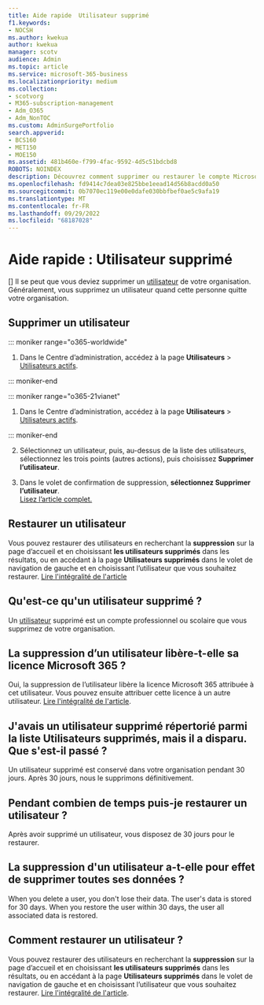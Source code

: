 ```yaml
---
title: Aide rapide  Utilisateur supprimé
f1.keywords:
- NOCSH
ms.author: kwekua
author: kwekua
manager: scotv
audience: Admin
ms.topic: article
ms.service: microsoft-365-business
ms.localizationpriority: medium
ms.collection:
- scotvorg
- M365-subscription-management
- Adm_O365
- Adm_NonTOC
ms.custom: AdminSurgePortfolio
search.appverid:
- BCS160
- MET150
- MOE150
ms.assetid: 481b460e-f799-4fac-9592-4d5c51bdcbd8
ROBOTS: NOINDEX
description: Découvrez comment supprimer ou restaurer le compte Microsoft 365 d’un utilisateur.
ms.openlocfilehash: fd9414c7dea03e825bbe1eead14d56b8acdd0a50
ms.sourcegitcommit: 0b7070ec119e00e0dafe030bbfbef0ae5c9afa19
ms.translationtype: MT
ms.contentlocale: fr-FR
ms.lasthandoff: 09/29/2022
ms.locfileid: "68187028"
---
```

# <a name="quick-help-deleted-user"></a>Aide rapide : Utilisateur supprimé

[] Il se peut que vous deviez supprimer un [utilisateur](../add-users/add-users.md) de votre organisation. Généralement, vous supprimez un utilisateur quand cette personne quitte votre organisation. 
  
## <a name="delete-a-user"></a>Supprimer un utilisateur
  
::: moniker range="o365-worldwide"

1. Dans le Centre d’administration, accédez à la page **Utilisateurs** \> <a href="https://go.microsoft.com/fwlink/p/?linkid=834822" target="_blank">Utilisateurs actifs</a>.

::: moniker-end

::: moniker range="o365-21vianet"

 1. Dans le Centre d’administration, accédez à la page **Utilisateurs** \> <a href="https://go.microsoft.com/fwlink/p/?linkid=850628" target="_blank">Utilisateurs actifs</a>.

::: moniker-end

2. Sélectionnez un utilisateur, puis, au-dessus de la liste des utilisateurs, sélectionnez les trois points (autres actions), puis choisissez **Supprimer l’utilisateur**.
  
3. Dans le volet de confirmation de suppression, **sélectionnez Supprimer l’utilisateur**. <br/>[Lisez l’article complet.](../add-users/delete-a-user.md)

  
## <a name="restore-a-user"></a>Restaurer un utilisateur

Vous pouvez restaurer des utilisateurs en recherchant la **suppression** sur la page d’accueil et en choisissant **les utilisateurs supprimés** dans les résultats, ou en accédant à la page **Utilisateurs supprimés** dans le volet de navigation de gauche et en choisissant l’utilisateur que vous souhaitez restaurer. [Lire l'intégralité de l'article](../add-users/delete-a-user.md)
  
## <a name="what-are-deleted-users"></a>Qu'est-ce qu'un utilisateur supprimé ?

Un [utilisateur](../add-users/add-users.md) supprimé est un compte professionnel ou scolaire que vous supprimez de votre organisation. 
  
## <a name="does-deleting-a-user-free-up-their-microsoft-365-license"></a>La suppression d’un utilisateur libère-t-elle sa licence Microsoft 365 ?

Oui, la suppression de l’utilisateur libère la licence Microsoft 365 attribuée à cet utilisateur. Vous pouvez ensuite attribuer cette licence à un autre utilisateur. [Lire l'intégralité de l'article](../../commerce/licenses/buy-licenses.md).
  
## <a name="i-had-a-deleted-user-listed-in-deleted-users-and-then-it-disappeared-what-happened"></a>J'avais un utilisateur supprimé répertorié parmi la liste Utilisateurs supprimés, mais il a disparu. Que s'est-il passé ?

Un utilisateur supprimé est conservé dans votre organisation pendant 30 jours. Après 30 jours, nous le supprimons définitivement.
  
## <a name="how-long-do-i-have-if-i-want-to-restore-a-user"></a>Pendant combien de temps puis-je restaurer un utilisateur ?

Après avoir supprimé un utilisateur, vous disposez de 30 jours pour le restaurer.
  
## <a name="do-i-lose-all-the-users-data-when-i-delete-them"></a>La suppression d'un utilisateur a-t-elle pour effet de supprimer toutes ses données ?

When you delete a user, you don't lose their data. The user's data is stored for 30 days. When you restore the user within 30 days, the user all associated data is restored.
  
## <a name="how-do-i-restore-a-user"></a>Comment restaurer un utilisateur ?

Vous pouvez restaurer des utilisateurs en recherchant la **suppression** sur la page d’accueil et en choisissant **les utilisateurs supprimés** dans les résultats, ou en accédant à la page **Utilisateurs supprimés** dans le volet de navigation de gauche et en choisissant l’utilisateur que vous souhaitez restaurer. [Lire l'intégralité de l'article](../add-users/delete-a-user.md).
